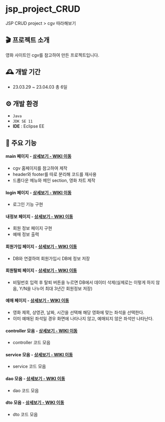 # jsp_project_CRUD
JSP CRUD project > cgv 따라해보기

## 🎬 프로젝트 소개
영화 사이트인 cgv를 참고하여 만든 프로젝트입니다.

## 🕰️ 개발 기간
* 23.03.29 ~ 23.04.03 총 6일

## ⚙️ 개발 환경
- `Java`
- `JDK SE 11`
- **IDE** : Eclipse EE

## 📌 주요 기능
#### main 페이지 - <a href="https://github.com/moon335/jsp_project_CRUD/wiki/%EB%A9%94%EC%9D%B8-%ED%99%94%EB%A9%B4" >상세보기 - WIKI 이동</a>
- cgv 홈페이지를 참고하여 제작
- header와 footer를 따로 분리해 코드를 재사용
- 드롭다운 메뉴와 메인 section, 영화 차트 제작
#### login 페이지 - <a href="https://github.com/moon335/jsp_project_CRUD/wiki/login-%ED%99%94%EB%A9%B4" >상세보기 - WIKI 이동</a>
- 로그인 기능 구현

#### 내정보 페이지 - <a href="https://github.com/moon335/jsp_project_CRUD/wiki/MyInfoPage" >상세보기 - WIKI 이동</a>
- 회원 정보 페이지 구현
- 예매 정보 출력

#### 회원가입 페이지 - <a href="https://github.com/moon335/jsp_project_CRUD/wiki/%ED%9A%8C%EC%9B%90%EA%B0%80%EC%9E%85-%ED%8E%98%EC%9D%B4%EC%A7%80" >상세보기 - WIKI 이동</a>
- DB와 연결하여 회원가입시 DB에 정보 저장

#### 회원탈퇴 페이지 - <a href="https://github.com/moon335/jsp_project_CRUD/wiki/%ED%9A%8C%EC%9B%90-%ED%83%88%ED%87%B4-%ED%8E%98%EC%9D%B4%EC%A7%80" >상세보기 - WIKI 이동</a>
- 비밀번호 입력 후 탈퇴 버튼을 누르면 DB에서 데이터 삭제(실제로는 이렇게 하지 않음, Y/N을 나누어 최대 3년간 회원정보 저장)

#### 예매 페이지 - <a href="https://github.com/moon335/jsp_project_CRUD/wiki/%EC%98%88%EB%A7%A4-%ED%8E%98%EC%9D%B4%EC%A7%80" >상세보기 - WIKI 이동</a>
- 영화 제목, 상영관, 날짜, 시간을 선택해 해당 영화에 맞는 좌석을 선택한다.
- 이미 예매된 좌석일 경우 화면에 나타나지 않고, 예매되지 않은 좌석만 나타난다.

#### controller 모음 - <a href="https://github.com/moon335/jsp_project_CRUD/wiki/Controller-%EB%AA%A8%EC%9D%8C" >상세보기 - WIKI 이동</a>
- controller 코드 모음

#### service 모음 - <a href="https://github.com/moon335/jsp_project_CRUD/wiki/service-%EC%BD%94%EB%93%9C-%EB%AA%A8%EC%9D%8C" >상세보기 - WIKI 이동</a>
- service 코드 모음

#### dao 모음 - <a href="https://github.com/moon335/jsp_project_CRUD/wiki/dao-%EC%BD%94%EB%93%9C-%EB%AA%A8%EC%9D%8C" >상세보기 - WIKI 이동</a>
- dao 코드 모음

#### dto 모음 - <a href="https://github.com/moon335/jsp_project_CRUD/wiki/dto-%EC%BD%94%EB%93%9C%EB%AA%A8%EC%9D%8C" >상세보기 - WIKI 이동</a>
- dto 코드 모음

